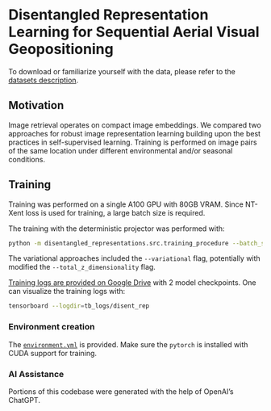 # Disentangled Representation Learning for Sequential Aerial Visual Geopositioning


To download or familiarize yourself with the data, please refer to the [datasets description](./datasets/README.md).

## Motivation
Image retrieval operates on compact image embeddings. We compared two approaches for robust image representation learning building upon the best practices in self-supervised learning. Training is performed on image pairs of the same location under different environmental and/or seasonal conditions.       
 
## Training
Training was performed on a single A100 GPU with 80GB VRAM. Since NT-Xent loss is used for training, a large batch size is required.

The training with the deterministic projector was performed with:
```bash
python -m disentangled_representations.src.training_procedure --batch_size 256 --val_batch_size 256 --num_workers 40 --lr 1e-2 --max_epochs 100 --hidden_features 512 --total_z_dimensionality 128 --temperature 0.1 --w_ntxent 1.0 --w_kl 0.5 --accelerator cuda --anneal_epochs 100
```

The variational approaches included the `--variational` flag, potentially with modified the `--total_z_dimensionality` flag.

[Training logs are provided on Google Drive](https://drive.google.com/drive/folders/1zcvQVzkPhncdBKpMSjqKICrKTPH0VKbK?usp=sharing) with 2 model checkpoints. One can visualize the training logs with:
```bash
tensorboard --logdir=tb_logs/disent_rep
```


### Environment creation
The [`environment.yml`](./environment.yml) is provided. Make sure the `pytorch` is installed with CUDA support for training.


### AI Assistance
Portions of this codebase were generated with the help of OpenAI’s ChatGPT.